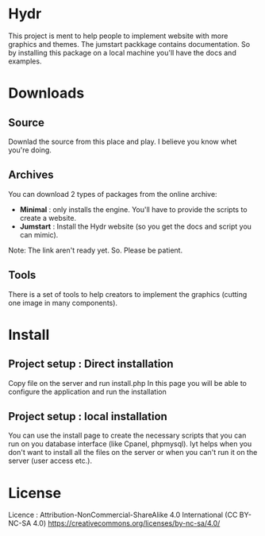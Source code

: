 # Hydr

This project is ment to help people to implement website with more graphics and themes. The jumstart packkage contains documentation. So by installing this package on a local machine you'll have the docs and examples. 


# Downloads

## Source
Downlad the source from this place and play. I believe you know whet you're doing.

## Archives
You can download 2 types of packages from the online archive:
* **Minimal**     : only installs the engine. You'll have to provide the scripts to create a website.
* **Jumstart**    : Install the Hydr website (so you get the docs and script you can mimic).

Note: The link aren't ready yet. So. Please be patient.

## Tools
There is a set of tools to help creators to implement the graphics (cutting one image in many components).

# Install 
## Project setup : Direct installation
Copy file on the server and run install.php
In this page you will be able to configure the application and run the installation

## Project setup : local installation
You can use the install page to create the necessary scripts that you can run on you database interface (like Cpanel, phpmysql). Iyt helps when you don't want to install all the files on the server or when you can't run it on the server (user access etc.).

# License
Licence : Attribution-NonCommercial-ShareAlike 4.0 International (CC BY-NC-SA 4.0) 
https://creativecommons.org/licenses/by-nc-sa/4.0/



